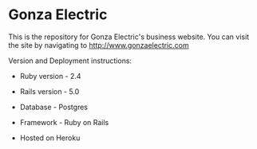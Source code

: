 # Gonza Electric

This is the repository for Gonza Electric's business website. You can visit the site by navigating to http://www.gonzaelectric.com

Version and Deployment instructions:

* Ruby version - 2.4

* Rails version - 5.0

* Database - Postgres

* Framework - Ruby on Rails

* Hosted on Heroku
